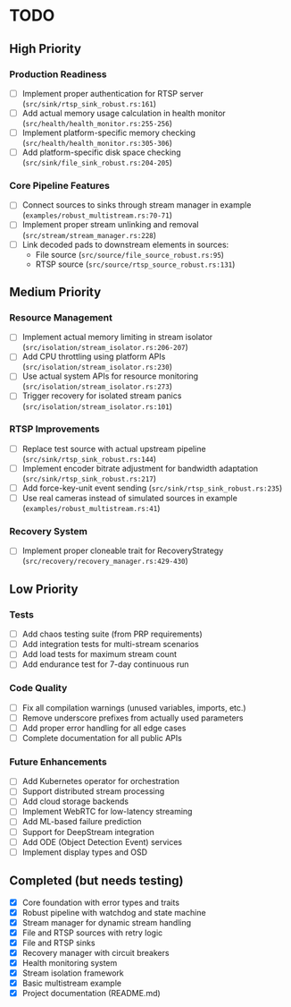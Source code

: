 # TODO

## High Priority

### Production Readiness
- [ ] Implement proper authentication for RTSP server (`src/sink/rtsp_sink_robust.rs:161`)
- [ ] Add actual memory usage calculation in health monitor (`src/health/health_monitor.rs:255-256`)
- [ ] Implement platform-specific memory checking (`src/health/health_monitor.rs:305-306`)
- [ ] Add platform-specific disk space checking (`src/sink/file_sink_robust.rs:204-205`)

### Core Pipeline Features
- [ ] Connect sources to sinks through stream manager in example (`examples/robust_multistream.rs:70-71`)
- [ ] Implement proper stream unlinking and removal (`src/stream/stream_manager.rs:228`)
- [ ] Link decoded pads to downstream elements in sources:
  - File source (`src/source/file_source_robust.rs:95`)
  - RTSP source (`src/source/rtsp_source_robust.rs:131`)

## Medium Priority

### Resource Management
- [ ] Implement actual memory limiting in stream isolator (`src/isolation/stream_isolator.rs:206-207`)
- [ ] Add CPU throttling using platform APIs (`src/isolation/stream_isolator.rs:230`)
- [ ] Use actual system APIs for resource monitoring (`src/isolation/stream_isolator.rs:273`)
- [ ] Trigger recovery for isolated stream panics (`src/isolation/stream_isolator.rs:101`)

### RTSP Improvements
- [ ] Replace test source with actual upstream pipeline (`src/sink/rtsp_sink_robust.rs:144`)
- [ ] Implement encoder bitrate adjustment for bandwidth adaptation (`src/sink/rtsp_sink_robust.rs:217`)
- [ ] Add force-key-unit event sending (`src/sink/rtsp_sink_robust.rs:235`)
- [ ] Use real cameras instead of simulated sources in example (`examples/robust_multistream.rs:41`)

### Recovery System
- [ ] Implement proper cloneable trait for RecoveryStrategy (`src/recovery/recovery_manager.rs:429-430`)

## Low Priority

### Tests
- [ ] Add chaos testing suite (from PRP requirements)
- [ ] Add integration tests for multi-stream scenarios
- [ ] Add load tests for maximum stream count
- [ ] Add endurance test for 7-day continuous run

### Code Quality
- [ ] Fix all compilation warnings (unused variables, imports, etc.)
- [ ] Remove underscore prefixes from actually used parameters
- [ ] Add proper error handling for all edge cases
- [ ] Complete documentation for all public APIs

### Future Enhancements
- [ ] Add Kubernetes operator for orchestration
- [ ] Support distributed stream processing
- [ ] Add cloud storage backends
- [ ] Implement WebRTC for low-latency streaming
- [ ] Add ML-based failure prediction
- [ ] Support for DeepStream integration
- [ ] Add ODE (Object Detection Event) services
- [ ] Implement display types and OSD

## Completed (but needs testing)

- [x] Core foundation with error types and traits
- [x] Robust pipeline with watchdog and state machine
- [x] Stream manager for dynamic stream handling
- [x] File and RTSP sources with retry logic
- [x] File and RTSP sinks
- [x] Recovery manager with circuit breakers
- [x] Health monitoring system
- [x] Stream isolation framework
- [x] Basic multistream example
- [x] Project documentation (README.md)
